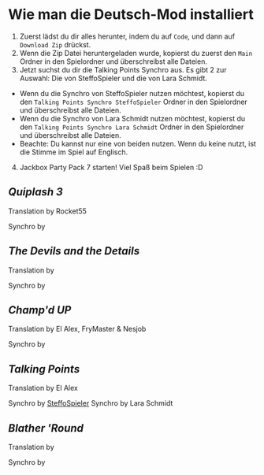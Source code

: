# Wie man die Deutsch-Mod installiert

1. Zuerst lädst du dir alles herunter, indem du auf `Code`, und dann auf `Download Zip` drückst.
2. Wenn die Zip Datei heruntergeladen wurde, kopierst du zuerst den `Main` Ordner in den Spielordner und überschreibst alle Dateien.
3. Jetzt suchst du dir die Talking Points Synchro aus. Es gibt 2 zur Auswahl: Die von SteffoSpieler und die von Lara Schmidt.
  - Wenn du die Synchro von SteffoSpieler nutzen möchtest, kopierst du den `Talking Points Synchro SteffoSpieler` Ordner in den Spielordner und überschreibst alle Dateien.
  - Wenn du die Synchro von Lara Schmidt nutzen möchtest, kopierst du den `Talking Points Synchro Lara Schmidt` Ordner in den Spielordner und überschreibst alle Dateien.
  - Beachte: Du kannst nur eine von beiden nutzen. Wenn du keine nutzt, ist die Stimme im Spiel auf Englisch.
4. Jackbox Party Pack 7 starten! Viel Spaß beim Spielen :D

***Quiplash 3***
-
Translation by Rocket55

Synchro by

***The Devils and the Details***
-
Translation by

Synchro by

***Champ'd UP***
-
Translation by El Alex, FryMaster & Nesjob

Synchro by

***Talking Points***
-
Translation by El Alex

Synchro by [SteffoSpieler](https://github.com/SteffoSpieler)
Synchro by Lara Schmidt


***Blather 'Round***
-
Translation by

Synchro by
